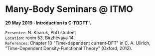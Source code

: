 # Many-Body Seminars @ ITMO

**29 May 2019 : Introduction to C-TDDFT** \
<!--- ``Date``: 29 May 2019 \ --->
``Presenter``: N. Kharuk, PhD student \
``Location``: room 53, Birzhevaya 14. \
``References``: Chapter 10 "Time-dependent current-DFT" in C. A. Ullrich, "Time-Dependent Density-Functional Theory" (Oxford, 2012). 


